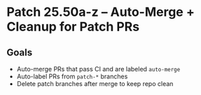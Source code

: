 # Patch 25.50a-z – Auto-Merge + Cleanup for Patch PRs

## Goals
- Auto-merge PRs that pass CI and are labeled `auto-merge`
- Auto-label PRs from `patch-*` branches
- Delete patch branches after merge to keep repo clean
